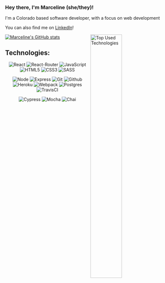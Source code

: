 ### Hey there, I'm Marceline (she/they)!

I'm a Colorado based software developer, with a focus on web development

You can also find me on [LinkedIn](https://www.linkedin.com/in/marceline-ball/)!

[![Marceline's GitHub stats](https://github-readme-stats.vercel.app/api?username=MarcelineBall&theme=tokyonight&hide=stars_private=true">)](https://github.com/anuraghazra/github-readme-stats)
<img align="right" width="45%" alt="Top Used Technologies" src="https://github-readme-stats.vercel.app/api/top-langs/?username=MarcelineBall&show_icons=true&layout=compact&theme=tokyonight">

## Technologies: 
<p align="center">
  <img alt="React" src="https://img.shields.io/badge/react%20-%2320232a.svg?&style=for-the-badge&logo=react&logoColor=%2361DAFB"/>
  
  <img alt="React-Router" src="https://img.shields.io/badge/React_Router-CA4245?style=for-the-badge&logo=react-router&logoColor=white"/>
  
  <img alt="JavaScript" src="https://img.shields.io/badge/javascript%20-%23323330.svg?&style=for-the-badge&logo=javascript&logoColor=%23F7DF1E"/>
  
  <img alt="HTML5" src="https://img.shields.io/badge/html5%20-%23E34F26.svg?&style=for-the-badge&logo=html5&logoColor=white"/>
  
  <img alt="CSS3" src="https://img.shields.io/badge/css3%20-%231572B6.svg?&style=for-the-badge&logo=css3&logoColor=white"/>
  
  <img alt="SASS" src="https://img.shields.io/badge/SASS%20-hotpink.svg?&style=for-the-badge&logo=SASS&logoColor=white"/>
</p>

<p align="center">
  <img alt="Node" src="https://img.shields.io/badge/node.js%20-%2343853D.svg?&style=for-the-badge&logo=node.js&logoColor=white" />

  <img alt="Express" src="https://img.shields.io/badge/express.js%20-%23404d59.svg?&style=for-the-badge"/>
  
  <img alt="Git" src="https://img.shields.io/badge/git%20-%23F05033.svg?&style=for-the-badge&logo=git&logoColor=white"/>
  
  <img alt="Github" src="https://img.shields.io/badge/github%20-%23121011.svg?&style=for-the-badge&logo=github&logoColor=white"/>
  
  <img alt="Heroku" src="https://img.shields.io/badge/Heroku-430098?style=for-the-badge&logo=heroku&logoColor=white"/>
  
  <img alt="Webpack" src="https://img.shields.io/badge/webpack%20-%238DD6F9.svg?&style=for-the-badge&logo=webpack&logoColor=black"/>
  
  <img alt="Postgres" src ="https://img.shields.io/badge/postgres-%23316192.svg?&style=for-the-badge&logo=postgresql&logoColor=white"/>
  
  <img alt="TravisCI" src="https://img.shields.io/badge/travisci%20-%232B2F33.svg?&style=for-the-badge&logo=travis&logoColor=white"/>
</p>

<p align="center">
  <img alt="Cypress" src="https://img.shields.io/badge/cypress-04C38E.svg?&style=for-the-badge&logo=cypress&logoColor=white"/>

  <img alt="Mocha" src="https://img.shields.io/badge/-mocha-%238D6748?&style=for-the-badge&logo=mocha&logoColor=white"/>
  
  <img alt="Chai" src="https://img.shields.io/badge/chai-A11404?style=for-the-badge&logo=chai&logoColor=white"/>  
</p>

<!--
**MarcelineBall/MarcelineBall** is a ✨ _special_ ✨ repository because its `README.md` (this file) appears on your GitHub profile.

Here are some ideas to get you started:

- 🔭 I’m currently working on ...
- 🌱 I’m currently learning ...
- 👯 I’m looking to collaborate on ...
- 🤔 I’m looking for help with ...
- 💬 Ask me about ...
- 📫 How to reach me: ...
- 😄 Pronouns: ...
- ⚡ Fun fact: ...
-->
